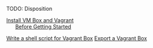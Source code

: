 

TODO: Disposition

[Install VM Box and Vagrant](https://github.com/BoMarconiHenriksen/virtual_server_attack/tree/developer/lecture_notes/01_install_virtual_box_and_vagrant#before-getting-started)  
&nbsp;&nbsp;&nbsp;&nbsp;&nbsp;&nbsp;[Before Getting Started](https://github.com/BoMarconiHenriksen/virtual_server_attack/tree/developer/lecture_notes/01_install_virtual_box_and_vagrant#before-getting-started)


[Write a shell script for Vagrant Box](https://github.com/BoMarconiHenriksen/virtual_server_attack/tree/developer/lecture_notes/03_write_a_shell_script_for_vagrant)
[Export a Vagrant Box](https://github.com/BoMarconiHenriksen/virtual_server_attack/tree/developer/lecture_notes/04_export_a_vagrant_box)

